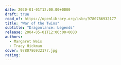 ```yaml
---
date: 2020-01-01T12:00:00+0000
draft: true
read_of: https://openlibrary.org/isbn/9780786932177
title: "War of the Twins"
subtitle: "Dragonlance: Legends"
release: 2004-05-01T12:00:00+0000
authors:
  - Margaret Weis
  - Tracy Hickman
cover: 9780786932177.jpg
rating:
---
```

